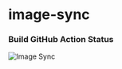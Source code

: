 # image-sync

### Build GitHub Action Status

![Image Sync](https://github.com/airzone/image-sync/workflows/Image%20Sync/badge.svg)
